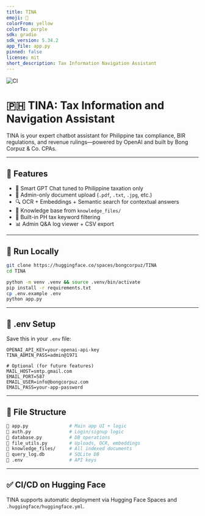 ```yaml
---
title: TINA
emoji: 📄
colorFrom: yellow
colorTo: purple
sdk: gradio
sdk_version: 5.34.2
app_file: app.py
pinned: false
license: mit
short_description: Tax Information Navigation Assistant
---
```


![CI](https://huggingface.co/spaces/bongcorpuz/TINA/badge.svg)

# 🇵🇭 TINA: Tax Information and Navigation Assistant

TINA is your expert chatbot assistant for Philippine tax compliance, BIR regulations, and revenue rulings—powered by OpenAI and built by Bong Corpuz & Co. CPAs.

---

## 🚀 Features

- 🤖 Smart GPT Chat tuned to Philippine taxation only
- 📂 Admin-only document upload (`.pdf`, `.txt`, `.jpg`, etc.)
- 🔍 OCR + Embeddings + Semantic search for contextual answers
- 🧠 Knowledge base from `knowledge_files/`
- 📜 Built-in PH tax keyword filtering
- 📊 Admin Q&A log viewer + CSV export

---

## 🧪 Run Locally

```bash
git clone https://huggingface.co/spaces/bongcorpuz/TINA
cd TINA

python -m venv .venv && source .venv/bin/activate
pip install -r requirements.txt
cp .env.example .env
python app.py
```

---

## 🔐 .env Setup

Save this in your `.env` file:

```env
OPENAI_API_KEY=your-openai-api-key
TINA_ADMIN_PASS=admin@1971

# Optional (for future features)
MAIL_HOST=smtp.gmail.com
EMAIL_PORT=587
EMAIL_USER=info@bongcorpuz.com
EMAIL_PASS=your-app-password
```

---

## 📁 File Structure

```bash
🔺 app.py               # Main app UI + logic
🔺 auth.py              # Login/signup logic
🔺 database.py          # DB operations
🔺 file_utils.py        # Uploads, OCR, embeddings
🔺 knowledge_files/     # All indexed documents
🔺 query_log.db         # SQLite DB
🔺 .env                 # API keys
```

---

## ✅ CI/CD on Hugging Face

TINA supports automatic deployment via Hugging Face Spaces and `.huggingface/huggingface.yml`.
